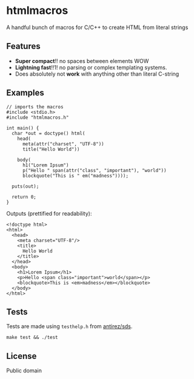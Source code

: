 # htmlmacros

A handful bunch of macros for C/C++ to create HTML from literal strings 

## Features

* **Super compact**!! no spaces between elements WOW
* **Lightning fast**!!1! no parsing or complex templating systems. 
* Does absolutely not **work** with anything other than literal C-string

## Examples

    // imports the macros
    #include <stdio.h>
    #include "htmlmacros.h"

    int main() {
      char *out = doctype() html(
        head(
          meta(attr("charset", "UTF-8"))
          title("Hello World"))

        body(
          h1("Lorem Ipsum")
          p("Hello " span(attr("class", "important"), "world"))
          blockquote("This is " em("madness"))));

      puts(out);

      return 0;
    }

Outputs (prettified for readability): 

    <!doctype html>
    <html>
      <head>
        <meta charset="UTF-8"/>
        <title>
          Hello World
        </title>
      </head>
      <body>
        <h1>Lorem Ipsum</h1>
        <p>Hello <span class="important">world</span></p>
        <blockquote>This is <em>madness</em></blockquote>
      </body>
    </html>

## Tests
    
Tests are made using `testhelp.h` from [antirez/sds](https://github.com/antirez/sds).

    make test && ./test
    
## License

  Public domain
  